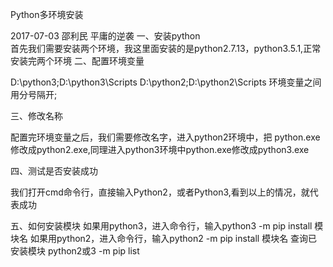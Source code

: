 Python多环境安装

2017-07-03 邵利民 平庸的逆袭
 一、安装python   
首先我们需要安装两个环境，我这里面安装的是python2.7.13，python3.5.1,正常安装完两个环境
二、配置环境变量


D:\python3;D:\python3\Scripts
D:\python2;D:\python2\Scripts
环境变量之间用分号隔开;

三、修改名称


配置完环境变量之后，我们需要修改名字，进入python2环境中，把    python.exe修改成python2.exe,同理进入python3环境中python.exe修改成python3.exe

四、测试是否安装成功


我们打开cmd命令行，直接输入Python2，或者Python3,看到以上的情况，就代表成功

五、如何安装模块
如果用python3，进入命令行，输入python3 -m pip install  模块名
如果用python2，进入命令行，输入python2 -m pip install  模块名
查询已安装模块
python2或3 -m pip list
